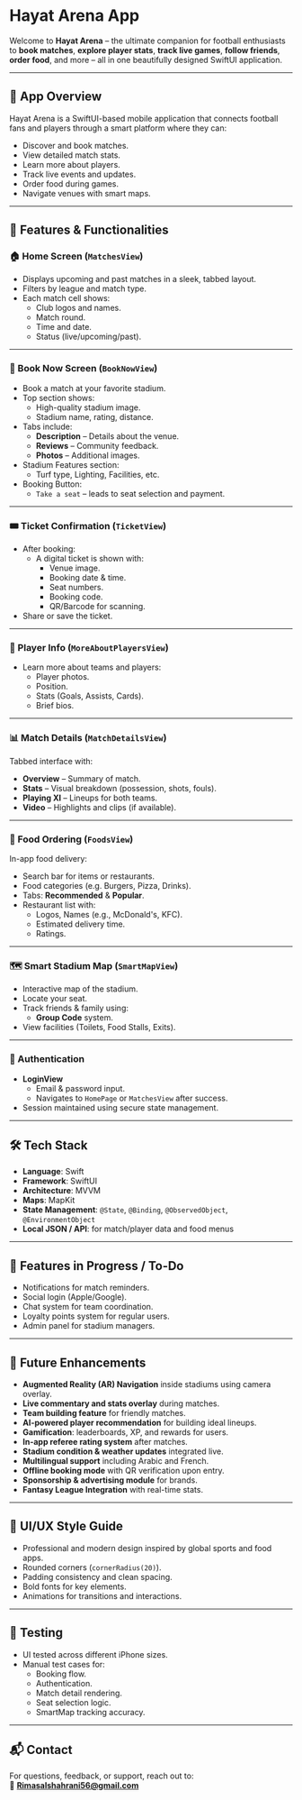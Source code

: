 

#  Hayat Arena App

Welcome to **Hayat Arena** – the ultimate companion for football enthusiasts to **book matches**, **explore player stats**, **track live games**, **follow friends**, **order food**, and more – all in one beautifully designed SwiftUI application.

---

## 📱 App Overview

Hayat Arena is a SwiftUI-based mobile application that connects football fans and players through a smart platform where they can:

- Discover and book matches.
- View detailed match stats.
- Learn more about players.
- Track live events and updates.
- Order food during games.
- Navigate venues with smart maps.

---

## 🔑 Features & Functionalities

### 🏠 Home Screen (`MatchesView`)
- Displays upcoming and past matches in a sleek, tabbed layout.
- Filters by league and match type.
- Each match cell shows:
  - Club logos and names.
  - Match round.
  - Time and date.
  - Status (live/upcoming/past).

---

### 📅 Book Now Screen (`BookNowView`)
- Book a match at your favorite stadium.
- Top section shows:
  - High-quality stadium image.
  - Stadium name, rating, distance.
- Tabs include:
  - **Description** – Details about the venue.
  - **Reviews** – Community feedback.
  - **Photos** – Additional images.
- Stadium Features section:
  - Turf type, Lighting, Facilities, etc.
- Booking Button:
  - `Take a seat` – leads to seat selection and payment.

---

### 🎟️ Ticket Confirmation (`TicketView`)
- After booking:
  - A digital ticket is shown with:
    - Venue image.
    - Booking date & time.
    - Seat numbers.
    - Booking code.
    - QR/Barcode for scanning.
- Share or save the ticket.

---

### 👥 Player Info (`MoreAboutPlayersView`)
- Learn more about teams and players:
  - Player photos.
  - Position.
  - Stats (Goals, Assists, Cards).
  - Brief bios.

---

### 📊 Match Details (`MatchDetailsView`)
Tabbed interface with:
- **Overview** – Summary of match.
- **Stats** – Visual breakdown (possession, shots, fouls).
- **Playing XI** – Lineups for both teams.
- **Video** – Highlights and clips (if available).

---

### 🍔 Food Ordering (`FoodsView`)
In-app food delivery:
- Search bar for items or restaurants.
- Food categories (e.g. Burgers, Pizza, Drinks).
- Tabs: **Recommended** & **Popular**.
- Restaurant list with:
  - Logos, Names (e.g., McDonald's, KFC).
  - Estimated delivery time.
  - Ratings.

---

### 🗺️ Smart Stadium Map (`SmartMapView`)
- Interactive map of the stadium.
- Locate your seat.
- Track friends & family using:
  - **Group Code** system.
- View facilities (Toilets, Food Stalls, Exits).

---

### 🔐 Authentication
- **LoginView**
  - Email & password input.
  - Navigates to `HomePage` or `MatchesView` after success.
- Session maintained using secure state management.

---

## 🛠️ Tech Stack

- **Language**: Swift
- **Framework**: SwiftUI
- **Architecture**: MVVM
- **Maps**: MapKit
- **State Management**: `@State`, `@Binding`, `@ObservedObject`, `@EnvironmentObject`
- **Local JSON / API**: for match/player data and food menus

---

## 🚧 Features in Progress / To-Do

- Notifications for match reminders.
- Social login (Apple/Google).
- Chat system for team coordination.
- Loyalty points system for regular users.
- Admin panel for stadium managers.

---

## 🌟 Future Enhancements

- **Augmented Reality (AR) Navigation** inside stadiums using camera overlay.
- **Live commentary and stats overlay** during matches.
- **Team building feature** for friendly matches.
- **AI-powered player recommendation** for building ideal lineups.
- **Gamification**: leaderboards, XP, and rewards for users.
- **In-app referee rating system** after matches.
- **Stadium condition & weather updates** integrated live.
- **Multilingual support** including Arabic and French.
- **Offline booking mode** with QR verification upon entry.
- **Sponsorship & advertising module** for brands.
- **Fantasy League Integration** with real-time stats.

---

## 📸 UI/UX Style Guide

- Professional and modern design inspired by global sports and food apps.
- Rounded corners (`cornerRadius(20)`).
- Padding consistency and clean spacing.
- Bold fonts for key elements.
- Animations for transitions and interactions.

---

## 🧪 Testing

- UI tested across different iPhone sizes.
- Manual test cases for:
  - Booking flow.
  - Authentication.
  - Match detail rendering.
  - Seat selection logic.
  - SmartMap tracking accuracy.

---

## 📬 Contact

For questions, feedback, or support, reach out to:  
📧 **Rimasalshahrani56@gmail.com**

